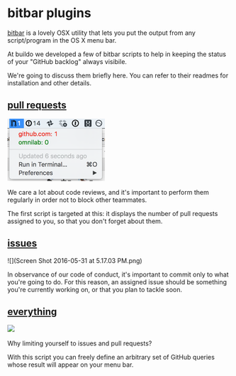 # bitbar plugins

[bitbar](https://github.com/matryer/bitbar) is a lovely OSX utility that lets  you put the output from any script/program in the OS X menu bar.

At buildo we developed a few of bitbar scripts to help in keeping the status of your "GitHub backlog" always visibile.

We're going to discuss them briefly here. You can refer to their readmes for installation and other details.

## [pull requests](https://github.com/buildo/core/tree/master/scripts/github/pr-to-review)
![](74f2e48e-2752-11e6-97bb-e4ece9dd7d76.png)

We care a lot about code reviews, and it's important to perform them regularly in order not to block other teammates.

The first script is targeted at this: it displays the number of pull requests assigned to you, so that you don't forget about them.

## [issues](https://github.com/buildo/core/tree/master/scripts/github/assigned-issues)
![](Screen Shot 2016-05-31 at 5.17.03 PM.png)

In observance of our code of conduct, it's important to commit only to what you're going to do. For this reason, an assigned issue should be something you're currently working on, or that you plan to tackle soon.

## [everything](https://github.com/francescogior/github-bitbar-counter)

![](https://camo.githubusercontent.com/9d240293a5ef5f00ec32d3d8194ee2b8fed836cb/68747470733a2f2f692e6779617a6f2e636f6d2f65313732306435396165363230623236653162346566373066323931636262622e676966)

Why limiting yourself to issues and pull requests?

With this script you can freely define an arbitrary set of GitHub queries whose result will appear on your menu bar.
